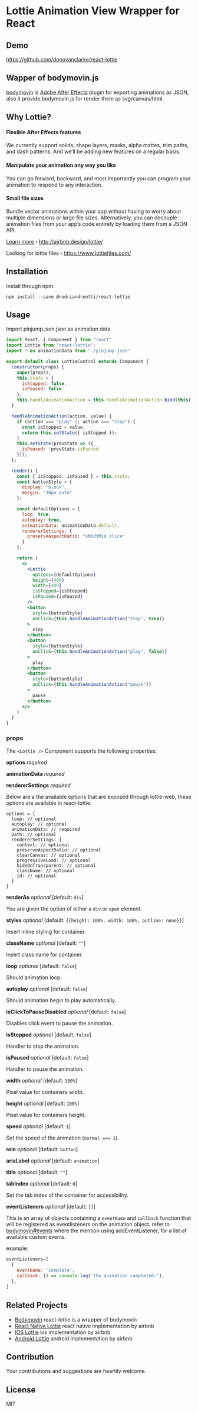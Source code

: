 # Lottie Animation View Wrapper for React

## Demo
https://github.com/donovanclarke/react-lottie

## Wapper of bodymovin.js

[bodymovin](https://github.com/bodymovin/bodymovin) is [Adobe After Effects](http://www.adobe.com/products/aftereffects.html) plugin for exporting animations as JSON, also it provide bodymovin.js for render them as svg/canvas/html.

## Why Lottie?

#### Flexible After Effects features
We currently support solids, shape layers, masks, alpha mattes, trim paths, and dash patterns. And we’ll be adding new features on a regular basis.

#### Manipulate your animation any way you like
You can go forward, backward, and most importantly you can program your animation to respond to any interaction.

#### Small file sizes
Bundle vector animations within your app without having to worry about multiple dimensions or large file sizes. Alternatively, you can decouple animation files from your app’s code entirely by loading them from a JSON API.

[Learn more](http://airbnb.design/introducing-lottie/) › http://airbnb.design/lottie/

Looking for lottie files › https://www.lottiefiles.com/

## Installation

Install through npm:
```
npm install --save @rodriandreotti/react-lottie
```

## Usage

Import pinjump.json.json as animation data

```jsx
import React, { Component } from "react"
import Lottie from "react-lottie";
import * as animationData from "./pinjump.json"

export default class LottieControl extends Component {
  constructor(props) {
    super(props);
    this.state = {
      isStopped: false,
      isPaused: false
    };
    this.handleAnimationAction = this.handleAnimationAction.bind(this);
  }

  handleAnimationAction(action, value) {
    if (action === "play" || action === "stop") {
      const isStopped = value;
      return this.setState({ isStopped });
    }
    this.setState(prevState => ({
      isPaused: !prevState.isPaused
    }));
  };

  render() {
    const { isStopped, isPaused } = this.state;
    const buttonStyle = {
      display: "block",
      margin: "10px auto"
    };

    const defaultOptions = {
      loop: true,
      autoplay: true,
      animationData: animationData.default,
      rendererSettings: {
        preserveAspectRatio: "xMidYMid slice"
      }
    };

    return (
      <>
        <Lottie
          options={defaultOptions}
          height={400}
          width={400}
          isStopped={isStopped}
          isPaused={isPaused}
        />
        <button
          style={buttonStyle}
          onClick={this.handleAnimationAction("stop", true)}
        >
          stop
        </button>
        <button
          style={buttonStyle}
          onClick={this.handleAnimationAction("play", false)}
        >
          play
        </button>
        <button
          style={buttonStyle}
          onClick={this.handleAnimationAction("pause")}
        >
          pause
        </button>
      </>
    )
  }
}

```

### props
The `<Lottie />` Component supports the following properties:



**options** *required*

**animationData** *required*

**rendererSettings** *required*

Below are a the available options that are exposed through lottie-web,
these options are available in react-lottie.

```
options = {
  loop: // optional
  autoplay: // optional
  animationData: // required
  path: // optional
  rendererSettings: {
    context: // optional
    preserveAspectRatio: // optional
    clearCanvas: // optional
    progressiveLoad: // optional
    hideOnTransparent: // optional
    className: // optional
    id: // optional
  }
}
```
**renderAs** *optional* [default: `div`]

You are given the option of either a `div` or `span` element.

**styles** *optional* [default: `{{height: 100%, width: 100%, outline: none}}`]

Insert inline styling for container.

**className** *optional* [default: `""`]

Insert class name for container.

**loop** *optional* [default: `false`]

Should animation loop.

**autoplay** *optional* [default: `false`]

Should animation begin to play automatically.

**isClickToPauseDisabled** *optional* [default: `false`]

Disables click event to pause the animation.

**isStopped** *optional* [default: `false`]

Handler to stop the animation.

**isPaused** *optional* [default: `false`]

Handler to pause the animation.

**width** *optional* [default: `100%`]

Pixel value for containers width.

**height** *optional* [default: `100%`]

Pixel value for containers height.

**speed** *optional* [default: `1`]

Set the speed of the animation (`normal === 1`).

**role** *optional* [default: `button`]

**ariaLabel** *optional* [default: `animation`]

**title** *optional* [default: `""`]

**tabIndex** *optional* [default: `0`]

Set the tab index of the container for accessibility.

**eventListeners** *optional* [default: `[]`]

This is an array of objects containing a `eventName` and `callback` function that will be registered as  eventlisteners on the animation object. refer to [bodymovin#events](https://github.com/bodymovin/bodymovin#events) where the mention using addEventListener, for a list of available custom events.

example:
```jsx
eventListeners=[
  {
    eventName: 'complete',
    callback: () => console.log('the animation completed:'),
  },
]
```

## Related Projects

* [Bodymovin](https://github.com/bodymovin/bodymovin) react-lottie is a wrapper of bodymovin
* [React Native Lottie](https://github.com/airbnb/lottie-react-native) react native implementation by airbnb
* [IOS Lottie](https://github.com/airbnb/lottie-ios) ios implementation by airbnb
* [Android Lottie](https://github.com/airbnb/lottie-android) android implementation by airbnb

## Contribution
Your contributions and suggestions are heartily welcome.

## License
MIT
